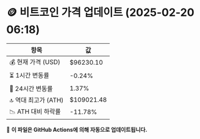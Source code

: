 # 🪙 비트코인 가격 업데이트 (2025-02-20 06:18)

| 항목                | 값 |
|--------------------|----------------|
| 💰 현재 가격 (USD) | $96230.10 |
| ⏳ 1시간 변동률    | -0.24% |
| 📆 24시간 변동률   | 1.37% |
| 🔝 역대 최고가 (ATH) | $109021.48 |
| 📉 ATH 대비 하락률 | -11.78% |

🔄 **이 파일은 GitHub Actions에 의해 자동으로 업데이트됩니다.**
